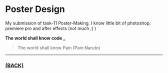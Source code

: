 # Poster Design
My submission of task-11 Poster-Making.
I know little bit of photoshop, premiere pro and after effects (not much ;) )

**The world shall know code _** 
>The world shall know Pain (Pain:Naruto)

---

### [(BACK)](https://github.com/theamankumarsingh/amfoss-tasks)
